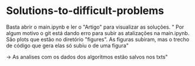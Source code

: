 # Solutions-to-difficult-problems

Basta abrir o main.ipynb e ler o "Artigo" para visualizar as soluções. 
" Por algum motivo o git está dando erro para subir as atalizações na main.ipynb. São plots que estão no diretório "figures". 
As figuras subiram, mas o trecho de código que gera elas só subiu o de uma figura"

-> As analises com os dados dos algoritmos estão salvos nos txts"
